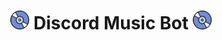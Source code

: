 <h1 align="center"><img src="./assets/logo.gif" width="30px"> Discord Music Bot <img src="./assets/logo.gif" width="30px"></h1>

